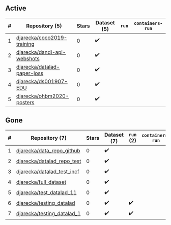 ## Active
| # | Repository (5) | Stars | Dataset (5) | `run` | `containers-run` |
| --- | --- | --- | --- | --- | --- |
| 1 | [djarecka/coco2019-training](https://github.com/djarecka/coco2019-training) | 0 | :heavy_check_mark: |  |  |
| 2 | [djarecka/dandi-api-webshots](https://github.com/djarecka/dandi-api-webshots) | 0 | :heavy_check_mark: |  |  |
| 3 | [djarecka/datalad-paper-joss](https://github.com/djarecka/datalad-paper-joss) | 0 | :heavy_check_mark: |  |  |
| 4 | [djarecka/ds001907-EDU](https://github.com/djarecka/ds001907-EDU) | 0 | :heavy_check_mark: |  |  |
| 5 | [djarecka/ohbm2020-posters](https://github.com/djarecka/ohbm2020-posters) | 0 | :heavy_check_mark: |  |  |

## Gone
| # | Repository (7) | Stars | Dataset (7) | `run` (2) | `containers-run` |
| --- | --- | --- | --- | --- | --- |
| 1 | [djarecka/data_repo_github](https://github.com/djarecka/data_repo_github) | 0 | :heavy_check_mark: |  |  |
| 2 | [djarecka/datalad_repo_test](https://github.com/djarecka/datalad_repo_test) | 0 | :heavy_check_mark: |  |  |
| 3 | [djarecka/datalad_test_incf](https://github.com/djarecka/datalad_test_incf) | 0 | :heavy_check_mark: |  |  |
| 4 | [djarecka/full_dataset](https://github.com/djarecka/full_dataset) | 0 | :heavy_check_mark: |  |  |
| 5 | [djarecka/test_datalad_11](https://github.com/djarecka/test_datalad_11) | 0 | :heavy_check_mark: |  |  |
| 6 | [djarecka/testing_datalad](https://github.com/djarecka/testing_datalad) | 0 | :heavy_check_mark: | :heavy_check_mark: |  |
| 7 | [djarecka/testing_datalad_1](https://github.com/djarecka/testing_datalad_1) | 0 | :heavy_check_mark: | :heavy_check_mark: |  |
